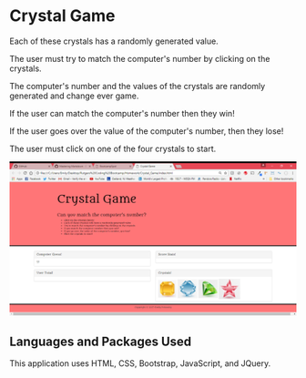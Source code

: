 # Crystal Game

Each of these crystals has a randomly generated value. 

The user must try to match the computer's number by clicking on the crystals.

The computer's number and the values of the crystals are randomly generated and change ever game.

If the user can match the computer's number then they win!

If the user goes over the value of the computer's number, then they lose!

The user must click on one of the four crystals to start.



![crystal](./assets/images/game.png)


## Languages and Packages Used

This application uses HTML, CSS, Bootstrap, JavaScript, and JQuery.